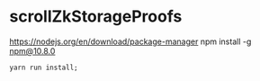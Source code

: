 # scrollZkStorageProofs

https://nodejs.org/en/download/package-manager
npm install -g npm@10.8.0 

```
yarn run install;
```